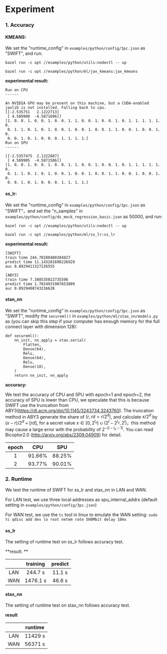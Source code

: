 # Experiment

### 1. Accuracy

#### KMEANS:

We set the "runtime_config" in `examples/python/config/3pc.json` as "SWIFT", and run:

`bazel run -c opt //examples/python/utils:nodectl -- up`

`bazel run -c opt //examples/python/ml/jax_kmeans:jax_kmeans`

**experimental result:**

```
Run on CPU
------

An NVIDIA GPU may be present on this machine, but a CUDA-enabled jaxlib is not installed. Falling back to cpu.
[[-2.535751   2.1222713]
 [ 4.589908  -4.5871696]]
[1. 0. 0. 1. 0. 0. 1. 0. 0. 1. 1. 0. 0. 1. 0. 0. 1. 0. 1. 1. 1. 1. 1. 0.
 0. 1. 1. 0. 1. 0. 1. 0. 0. 1. 0. 0. 1. 0. 0. 1. 1. 0. 0. 1. 0. 0. 1. 0.
 0. 0. 1. 0. 1. 0. 0. 0. 1. 1. 1. 1.]
Run on SPU
------

[[-2.5357475  2.1222687]
 [ 4.589905  -4.5871506]]
[1. 0. 0. 1. 0. 0. 1. 0. 0. 1. 1. 0. 0. 1. 0. 0. 1. 0. 1. 1. 1. 1. 1. 0.
 0. 1. 1. 0. 1. 0. 1. 0. 0. 1. 0. 0. 1. 0. 0. 1. 1. 0. 0. 1. 0. 0. 1. 0.
 0. 0. 1. 0. 1. 0. 0. 0. 1. 1. 1. 1.]
```



#### ss_lr:

We set the "runtime_config" in `examples/python/config/3pc.json` as "SWIFT"，and set the "n_samples" in `examples/python/config/ds_mock_regression_basic.json` as 50000, and run:

`bazel run -c opt //examples/python/utils:nodectl -- up`

`bazel run -c opt //examples/python/ml/ss_lr:ss_lr`

**experimental result:**

```
[SWIFT]
train time 244.70280480384827
predict time 11.143281698226929
auc 0.8929411327226555

[ABY3]
train time 7.388535022735596
predict time 1.7024931907653809
auc 0.8929408743216628

```



#### stan_nn

We set the "runtime_config" in `examples/python/config/3pc.json` as "SWIFT", modify the `secureml()` in `examples/python/ml/stax_nn/models.py` as (you can skip this step if your computer has enough memory for the full connect layer with dimension 128):

```
def secureml():
    nn_init, nn_apply = stax.serial(
        Flatten,
        Dense(64),
        Relu,
        Dense(64),
        Relu,
        Dense(10),
    )
    return nn_init, nn_apply
```

**accuracy:**

We test the accuracy of CPU and SPU with epoch=1 and epoch=2, the accuracy of SPU is lower than CPU, we speculate that this is because SWIFT use the truncation from ABY3(https://dl.acm.org/doi/10.1145/3243734.3243760). The truncation method in ABY3 generate the share of $(r,rd=r/2^d)$, and calculate $x/2^d$ by $(x-r)/2^d+[rd]$, for a secret value $x \in [0, 2^{l_x}) \cup (2^l -2^{l_x},2^l)$，this method may cause a large error with the probability of $2^{-(l-l_x-1)}$. You can read Bicoptor2.0 (http://arxiv.org/abs/2309.04909) for detail.

| epoch |  CPU   |  SPU   |
| :---: | :----: | :----: |
|   1   | 91.66% | 88.25% |
|   2   | 93.77% | 90.01% |



### 2. Runtime

We test the runtime of SWIFT for ss_lr and stax_nn in LAN and WAN.

For LAN test, we use three local addresses as spu_internal_addrs (default setting in `examples/python/config/3pc.json`)

For WAN test, we use the `tc` tool in linux to emulate the WAN setting: `sudo tc qdisc add dev lo root netem rate 500Mbit delay 10ms`

#### ss_lr

The setting of runtime test on ss_lr follows accuracy test.

**result: **

|      | training | predict |
| :--: | :------: | :-----: |
| LAN  | 244.7 s  | 11.1 s  |
| WAN  | 1476.1 s | 46.6 s  |



#### stax_nn

The setting of runtime test on stax_nn follows accuracy test.

**result**

|      | runtime |
| :--: | :-----: |
| LAN  | 11429 s |
| WAN  | 56371 s |

